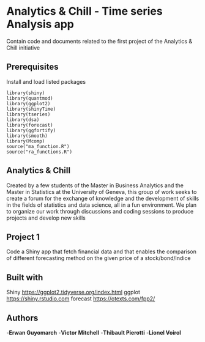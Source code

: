 # Analytics & Chill - Time series Analysis app
Contain code and documents related to the first project of the Analytics &amp; Chill initiative

## Prerequisites
Install and load listed packages

```
library(shiny)
library(quantmod)
library(ggplot2)
library(shinyTime)
library(tseries)
library(dsa)
library(forecast)
library(ggfortify)
library(smooth)
library(Mcomp)
source("ma_function.R")
source("ra_functions.R")
```


## Analytics & Chill
Created by a few students of the Master in Business Analytics and the Master in Statistics at the University of Geneva, this group of work seeks to create a forum for the exchange of knowledge and the development of skills in the fields of statistics and data science, all in a fun environment.  We plan to organize our work through discussions and coding sessions to produce projects and develop new skills

## Project 1
Code a Shiny app that fetch financial data and that enables the comparison of different forecasting method on the given price of a stock/bond/indice

## Built with
Shiny https://ggplot2.tidyverse.org/index.html
ggplot https://shiny.rstudio.com
forecast https://otexts.com/fpp2/

## Authors
-**Erwan Guyomarch**
-**Victor Mitchell**
-**Thibault Pierotti**
-**Lionel Voirol**
